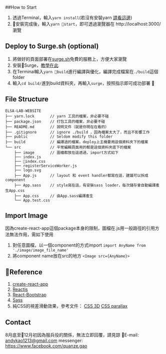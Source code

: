 ##How to Start
1. 透過Terminal，輸入```yarn install```(若沒有安裝yarn [請看這邊](https://yarnpkg.com/zh-Hans/docs/install#mac-stable))
2. 安裝完成後，輸入```yarn start```，即可透過瀏覽器在 http://localhost:3000/ 瀏覽

## Deploy to Surge.sh (optional)
1. 將做好的頁面部署在[surge.sh](https://surge.sh/)免費的服務上，方便大家瀏覽
2. 安裝Surge，[教學在此](https://surge.sh/help/getting-started-with-surge)
3. 在Terminal輸入```yarn build```進行編譯與優化，編譯完成檔案在```./build```這個folder
4. 輸入```cd build/```進到build資料夾，再輸入```surge```，按照指示即可成功部署


## File Structure
```
ELSA-LAB-WEBSITE
├── yarn.lock       // yarn 工具的檔案，非必要不碰
├── package.json    // 打包工具的檔案，非必要不碰
├── README.md       // 說明文件（就是你現在在看的）
├── .gitignore      // ignore ./build ，因為檔案太大了，而且不影響工作
├── public          // Seldom modify this folder
├── build           // 編譯過的檔案，deploy上主機要用這個資料夾下的檔案
└── src             // 平常編輯頁面用的都是這個資料夾底下的檔案
    ├── image       // 圖檔都放在這透過，import方式如下
    ├── index.js    
    ├── index.css   
    ├── registerServiceWorker.js
    ├── logo.svg
    ├── App.js      // layout 和 event handler都寫在這，建議可以拆成component
    ├── App.sass    // style寫在這，有安裝sass loader，每次儲存會自動編譯產生App.css
    ├── App.css     // 由App.sass編譯產生
    └── App.test.css
```

## Import Image
因為create-react-app這個package本身的限制，圖檔在.js用一般路徑的引用方法無法作用，需如下使用
1. 對任意圖檔，以一個component的方式import
```import AnyName from './image/image_file_name'```
2. 將component name放在src的地方
```<Image src={AnyName}>```

## Reference
1. [create-react-app](https://github.com/facebookincubator/create-react-app)
2. [Reactjs](https://reactjs.org/)
3. [React-Bootstrap](https://react-bootstrap.github.io/)
4. [Sass](https://sass-lang.com/)
5. 純CSS的視差滑動效果，參考文件：
   [CSS 3D](https://www.oxxostudio.tw/articles/201506/css-3d.html)
   [CSS parallax](https://codepen.io/eladrin201/pen/btLGH?editors=1100)

## Contact
8月底至12月初因為服兵役的關係，無法立即回覆，請見諒
E-mail: andykao1213@gmail.com
messenger: https://www.facebook.com/quanze.gao